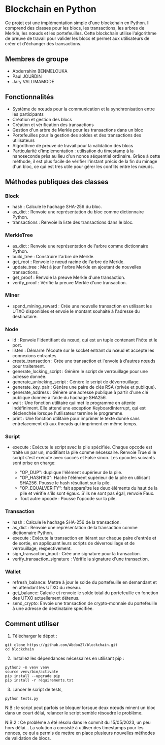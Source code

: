 # Blockchain en Python

Ce projet est une implémentation simple d'une blockchain en Python. Il comprend des classes pour les blocs, les transactions, les arbres de Merkle, les nœuds et les portefeuilles. Cette blockchain utilise l'algorithme de preuve de travail pour valider les blocs et permet aux utilisateurs de créer et d'échanger des transactions.

## Membres de groupe
- Abderrahim BENMELOUKA
- Paul JOURDIN
- Jary VALLIMAMODE

## Fonctionnalités

- Système de nœuds pour la communication et la synchronisation entre les participants
- Création et gestion des blocs
- Création et vérification des transactions
- Gestion d'un arbre de Merkle pour les transactions dans un bloc
- Portefeuilles pour la gestion des soldes et des transactions des utilisateurs
- Algorithme de preuve de travail pour la validation des blocs
- Particularité d'implémentation : utilisation du timestamp à la nanoseconde près au lieu d'un nonce séquentiel ordinaire. Grâce à cette méthode, il est plus facile de vérifier l'instant précis de la fin du minage d'un bloc, ce qui est très utile pour gérer les conflits entre les nœuds.

## Méthodes publiques des classes

### Block
- hash : Calcule le hachage SHA-256 du bloc.
- as_dict : Renvoie une représentation du bloc comme dictionnaire Python.
- transactions : Renvoie la liste des transactions dans le bloc.

### MerkleTree
- as_dict : Renvoie une représentation de l'arbre comme dictionnaire Python.
- build_tree : Construire l'arbre de Merkle.
- get_root : Renvoie le nœud racine de l'arbre de Merkle.
- update_tree : Met à jour l'arbre Merkle en ajoutant de nouvelles transactions.
- get_proof : Renvoie la preuve Merkle d'une transaction.
- verify_proof : Vérifie la preuve Merkle d'une transaction.

### Miner
- spend_mining_reward : Crée une nouvelle transaction en utilisant les UTXO disponibles et envoie le montant souhaité à l'adresse du destinataire.

### Node
- id : Renvoie l'identifiant du nœud, qui est un tuple contenant l'hôte et le port.
- listen : Démarre l'écoute sur le socket entrant du nœud et accepte les connexions entrantes.
- create_transaction : Crée une transaction et l'envoie à d'autres nœuds pour traitement.
- generate_locking_script : Génère le script de verrouillage pour une adresse donnée.
- generate_unlocking_script : Génère le script de déverrouillage.
- generate_key_pair : Génère une paire de clés RSA (privée et publique).
- generate_address : Génère une adresse publique à partir d'une clé publique donnée à l'aide du hachage SHA256.
- wait : Une fonction utilitaire qui met le programme en attente indéfiniment.
         Elle attend une exception KeyboardInterrupt, qui est déclenchée lorsque l'utilisateur termine le programme.
- print : Une fonction utilitaire pour imprimer le texte donné sans entrelacement dû aux threads qui impriment en même temps.

### Script
- execute : Exécute le script avec la pile spécifiée. Chaque opcode est traité un par un, modifiant la pile comme
         nécessaire. Renvoie True si le script s'est exécuté avec succès et False sinon. Les opcodes suivants sont
         prise en charge:

  - "OP_DUP": duplique l'élément supérieur de la pile.
  - "OP_HASH160": Hache l'élément supérieur de la pile en utilisant SHA256. Pousse le hash résultant sur la pile.
  - "OP_EQUALVERIFY": fait apparaître les deux éléments du haut de la pile et vérifie s'ils sont égaux. S'ils ne sont pas égal, renvoie Faux.
  - Tout autre opcode : Pousse l'opcode sur la pile.

### Transaction
- hash : Calcule le hachage SHA-256 de la transaction.
- as_dict : Renvoie une représentation de la transaction comme dictionnaire Python.
- execute : Exécute la transaction en itérant sur chaque paire d'entrée et de sortie, en appliquant leurs scripts de déverrouillage et de verrouillage, respectivement.
- sign_transaction_input : Crée une signature pour la transaction.
- verify_transaction_signature : Vérifie la signature d'une transaction.

### Wallet
- refresh_balance: Mettre à jour le solde du portefeuille en demandant et en attendant les UTXO du réseau.
- get_balance: Calcule et renvoie le solde total du portefeuille en fonction des UTXO actuellement détenus.
- send_crypto: Envoie une transaction de crypto-monnaie du portefeuille à une adresse de destinataire spécifiée.


## Comment utiliser

1. Télécharger le dépot :
```shell
git clone https://github.com/Abdou27/blockchain.git
cd blockchain
```
2. Installez les dépendances nécessaires en utilisant pip :

```shell
python3 -m venv venv
source venv/bin/activate
pip install --upgrade pip
pip install -r requirements.txt
```

3. Lancer le script de tests, 

```shell
python tests.py
```

N.B : le script peut parfois se bloquer lorsque deux nœuds minent un bloc dans 
un court délai, relancer le script semble résoudre le problème.

N.B.2 : Ce problème a été résolu dans le commit du 15/05/2023, un peu hors délai... La solution a consisté à utiliser des timestamps pour les nonces, ce qui a permis de mettre en place plusieurs nouvelles méthodes de validation de blocs.




